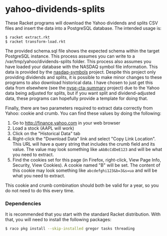 # yahoo-dividends-splits
These Racket programs will download the Yahoo dividends and splits CSV files and insert the data into a PostgreSQL database. The intended usage is:

```
$ racket extract.rkt
$ racket transform-load.rkt
```

The provided schema.sql file shows the expected schema within the target PostgreSQL instance. This process assumes you can write to a 
/var/tmp/yahoo/dividends-splits folder. This process also assumes you have loaded your database with the NASDAQ symbol file information.
This data is provided by the [nasdaq-symbols](https://github.com/evdubs/nasdaq-symbols) project. Despite this project only providing dividends and splits, it is possible to make minor changes to these programs to also download historical data. I have chosen to just get this data from elsewhere (see the [nyse-cta-summary](https://github.com/evdubs/nyse-cta-summary) project) due to the Yahoo data being adjusted for splits, but if you want split and dividend-adjusted data, these programs can hopefully provide a template for doing that.

Finally, there are two parameters required to extract data correctly from Yahoo: cookie and crumb. You can find these values by doing the following:

1. Go to http://finance.yahoo.com in your web browser
2. Load a stock (AAPL will work)
3. Click on the "Historical Data" tab
4. Right-click the "Download Data" link and select "Copy Link Location". This URL will have a query string that includes the crumb field and its value. The value may look something like `aAbBcCdDeE123` and will be what you need to extract.
5. Find the cookies set for this page (in Firefox, right-click, View Page Info, Security, View Cookies). A cookie named "B" will be set. The content of this cookie may look something like `abcdefghi123&b=3&s=ua` and will be what you need to extract.

This cookie and crumb combination should both be valid for a year, so you do not need to do this every time.

### Dependencies

It is recommended that you start with the standard Racket distribution. With that, you will need to install the following packages:

```bash
$ raco pkg install --skip-installed gregor tasks threading
```
